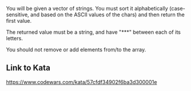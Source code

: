 You will be given a vector of strings. You must sort it alphabetically (case-sensitive, and based on the ASCII values of the chars) and then return the first value.

The returned value must be a string, and have "***" between each of its letters.

You should not remove or add elements from/to the array.

## Link to Kata
https://www.codewars.com/kata/57cfdf34902f6ba3d300001e
